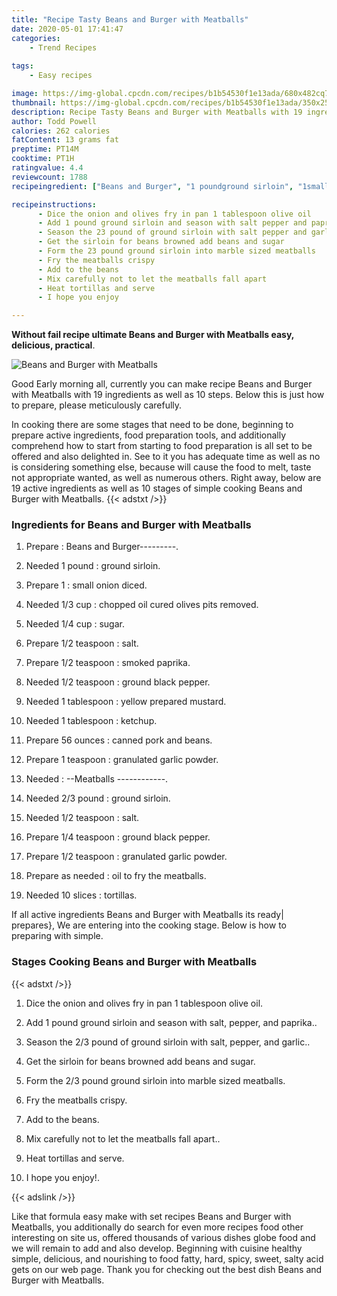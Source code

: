 ```yaml
---
title: "Recipe Tasty Beans and Burger with Meatballs"
date: 2020-05-01 17:41:47
categories:
    - Trend Recipes
    
tags:
    - Easy recipes

image: https://img-global.cpcdn.com/recipes/b1b54530f1e13ada/680x482cq70/beans-and-burger-with-meatballs-recipe-main-photo.jpg
thumbnail: https://img-global.cpcdn.com/recipes/b1b54530f1e13ada/350x250cq70/beans-and-burger-with-meatballs-recipe-main-photo.jpg
description: Recipe Tasty Beans and Burger with Meatballs with 19 ingredients and 10 stages of easy cooking.
author: Todd Powell
calories: 262 calories
fatContent: 13 grams fat
preptime: PT14M
cooktime: PT1H
ratingvalue: 4.4
reviewcount: 1788
recipeingredient: ["Beans and Burger", "1 poundground sirloin", "1small onion diced", "1/3 cupchopped oil cured olives pits removed", "1/4 cupsugar", "1/2 teaspoonsalt", "1/2 teaspoonsmoked paprika", "1/2 teaspoonground black pepper", "1 tablespoonyellow prepared mustard", "1 tablespoonketchup", "56 ouncescanned pork and beans", "1 teaspoongranulated garlic powder", "Meatballs ", "2/3 poundground sirloin", "1/2 teaspoonsalt", "1/4 teaspoonground black pepper", "1/2 teaspoongranulated garlic powder", "as neededoil to fry the meatballs", "10 slicestortillas"]

recipeinstructions: 
      - Dice the onion and olives fry in pan 1 tablespoon olive oil 
      - Add 1 pound ground sirloin and season with salt pepper and paprika 
      - Season the 23 pound of ground sirloin with salt pepper and garlic 
      - Get the sirloin for beans browned add beans and sugar 
      - Form the 23 pound ground sirloin into marble sized meatballs 
      - Fry the meatballs crispy 
      - Add to the beans 
      - Mix carefully not to let the meatballs fall apart 
      - Heat tortillas and serve 
      - I hope you enjoy

---
```




**Without fail recipe ultimate Beans and Burger with Meatballs easy, delicious, practical**. 


![Beans and Burger with Meatballs](https://img-global.cpcdn.com/recipes/b1b54530f1e13ada/680x482cq70/beans-and-burger-with-meatballs-recipe-main-photo.jpg "Beans and Burger with Meatballs")




Good Early morning all, currently you can make recipe Beans and Burger with Meatballs with 19 ingredients as well as 10 steps. Below this is just how to prepare, please meticulously carefully.

In cooking there are some stages that need to be done, beginning to prepare active ingredients, food preparation tools, and additionally comprehend how to start from starting to food preparation is all set to be offered and also delighted in. See to it you has adequate time as well as no is considering something else, because will cause the food to melt, taste not appropriate wanted, as well as numerous others. Right away, below are 19 active ingredients as well as 10 stages of simple cooking Beans and Burger with Meatballs.
{{< adstxt />}}

### Ingredients for Beans and Burger with Meatballs


1. Prepare  : Beans and Burger---------.

1. Needed 1 pound : ground sirloin.

1. Prepare 1 : small onion diced.

1. Needed 1/3 cup : chopped oil cured olives pits removed.

1. Needed 1/4 cup : sugar.

1. Prepare 1/2 teaspoon : salt.

1. Prepare 1/2 teaspoon : smoked paprika.

1. Needed 1/2 teaspoon : ground black pepper.

1. Needed 1 tablespoon : yellow prepared mustard.

1. Needed 1 tablespoon : ketchup.

1. Prepare 56 ounces : canned pork and beans.

1. Prepare 1 teaspoon : granulated garlic powder.

1. Needed  : --Meatballs ------------.

1. Needed 2/3 pound : ground sirloin.

1. Needed 1/2 teaspoon : salt.

1. Prepare 1/4 teaspoon : ground black pepper.

1. Prepare 1/2 teaspoon : granulated garlic powder.

1. Prepare as needed : oil to fry the meatballs.

1. Needed 10 slices : tortillas.



If all active ingredients Beans and Burger with Meatballs its ready| prepares}, We are entering into the cooking stage. Below is how to preparing with simple.

### Stages Cooking Beans and Burger with Meatballs

{{< adstxt />}}


1. Dice the onion and olives fry in pan 1 tablespoon olive oil.



1. Add 1 pound ground sirloin and season with salt, pepper, and paprika..



1. Season the 2/3 pound of ground sirloin with salt, pepper, and garlic..



1. Get the sirloin for beans browned add beans and sugar.



1. Form the 2/3 pound ground sirloin into marble sized meatballs.



1. Fry the meatballs crispy.



1. Add to the beans.



1. Mix carefully not to let the meatballs fall apart..



1. Heat tortillas and serve.



1. I hope you enjoy!.





{{< adslink />}}

Like that formula easy make with set recipes Beans and Burger with Meatballs, you additionally do search for even more recipes food other interesting on site us, offered thousands of various dishes globe food and we will remain to add and also develop. Beginning with cuisine healthy simple, delicious, and nourishing to food fatty, hard, spicy, sweet, salty acid gets on our web page. Thank you for checking out the best dish Beans and Burger with Meatballs.

